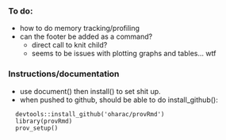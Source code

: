 ### To do:
* how to do memory tracking/profiling
* can the footer be added as a command?  
    * direct call to knit child?  
    * seems to be issues with plotting graphs and tables... wtf

### Instructions/documentation

* use document() then install() to set shit up.
* when pushed to github, should be able to do install_github():


```
  devtools::install_github('oharac/provRmd')
  library(provRmd)
  prov_setup()
```

